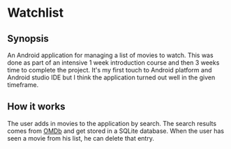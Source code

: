 # Watchlist

## Synopsis
An Android application for managing a list of movies to watch. This was done as part of an intensive 1 week introduction course and then 3 weeks time to complete the project. It's my first touch to Android platform and Android studio IDE but I think the application turned out well in the given timeframe.

## How it works
The user adds in movies to the application by search. The search results comes from [OMDb](http://www.omdbapi.com/) and get stored in a SQLite database. When the user has seen a movie from his list, he can delete that entry.
